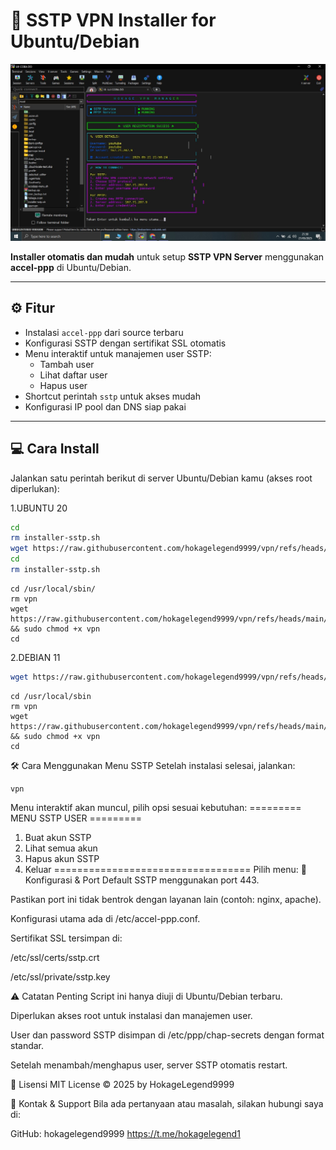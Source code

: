 # 🚀 SSTP VPN Installer for Ubuntu/Debian


<p align="center">
  <img src="https://github.com/hokagelegend9999/vpn/blob/main/sstp.jpg?raw=true" alt="Tampilan Menu" width="600"/>
</p>



**Installer otomatis dan mudah** untuk setup **SSTP VPN Server** menggunakan **accel-ppp** di Ubuntu/Debian.

---

## ⚙️ Fitur

- Instalasi `accel-ppp` dari source terbaru  
- Konfigurasi SSTP dengan sertifikat SSL otomatis  
- Menu interaktif untuk manajemen user SSTP:  
  - Tambah user  
  - Lihat daftar user  
  - Hapus user  
- Shortcut perintah `sstp` untuk akses mudah  
- Konfigurasi IP pool dan DNS siap pakai  

---

## 💻 Cara Install

Jalankan satu perintah berikut di server Ubuntu/Debian kamu (akses root diperlukan):



1.UBUNTU 20



```bash
cd
rm installer-sstp.sh
wget https://raw.githubusercontent.com/hokagelegend9999/vpn/refs/heads/main/installer-sstp.sh && chmod +x installer-sstp.sh && sudo ./installer-sstp.sh
cd
rm installer-sstp.sh
```

```
cd /usr/local/sbin/
rm vpn
wget https://raw.githubusercontent.com/hokagelegend9999/vpn/refs/heads/main/vpn && sudo chmod +x vpn
cd
```

2.DEBIAN 11



```bash
wget https://raw.githubusercontent.com/hokagelegend9999/vpn/refs/heads/main/debian-installer-sstp.sh && chmod +x debian-installer-sstp.sh && sudo ./debian-installer-sstp.sh

```

```
cd /usr/local/sbin
rm vpn
wget https://raw.githubusercontent.com/hokagelegend9999/vpn/refs/heads/main/vpn && sudo chmod +x vpn
cd
```

🛠 Cara Menggunakan Menu SSTP
Setelah instalasi selesai, jalankan:

```
vpn
```
Menu interaktif akan muncul, pilih opsi sesuai kebutuhan:
========= MENU SSTP USER =========
1. Buat akun SSTP
2. Lihat semua akun
3. Hapus akun SSTP
0. Keluar
==================================
Pilih menu:
🔧 Konfigurasi & Port
Default SSTP menggunakan port 443.

Pastikan port ini tidak bentrok dengan layanan lain (contoh: nginx, apache).

Konfigurasi utama ada di /etc/accel-ppp.conf.

Sertifikat SSL tersimpan di:

/etc/ssl/certs/sstp.crt

/etc/ssl/private/sstp.key

⚠️ Catatan Penting
Script ini hanya diuji di Ubuntu/Debian terbaru.

Diperlukan akses root untuk instalasi dan manajemen user.

User dan password SSTP disimpan di /etc/ppp/chap-secrets dengan format standar.

Setelah menambah/menghapus user, server SSTP otomatis restart.

📜 Lisensi
MIT License © 2025 by HokageLegend9999

💬 Kontak & Support
Bila ada pertanyaan atau masalah, silakan hubungi saya di:

GitHub: hokagelegend9999
https://t.me/hokagelegend1
